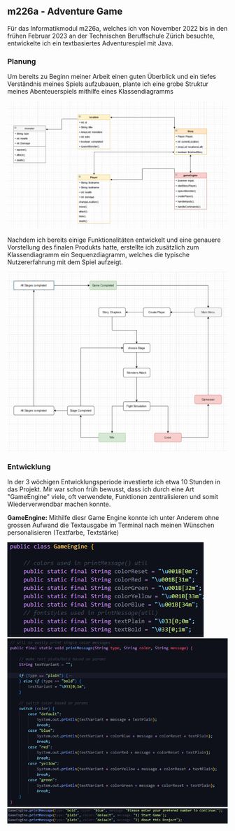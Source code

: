 ## m226a - Adventure Game

Für das Informatikmodul m226a, welches ich von November 2022 bis in den frühen Februar 2023
an der Technischen Beruffschule Zürich besuchte, entwickelte ich ein textbasiertes Adventurespiel mit Java.

### Planung
Um bereits zu Beginn meiner Arbeit einen guten Überblick und ein
tiefes Verständnis meines Spiels aufzubauen, plante ich eine grobe Struktur meines
Abenteuerspiels mithilfe eines Klassendiagramms

![Klassendiagramm](https://github.com/MarvinRobinGabriel/m226a-game/blob/main/docs/klassendiagramm.png)

Nachdem ich bereits einige Funktionalitäten entwickelt und eine
genauere Vorstellung des finalen Produkts hatte, erstellte ich zusätzlich
zum Klassendiagramm ein Sequenzdiagramm, welches die typische Nutzererfahrung mit dem Spiel aufzeigt.

![Sequenzdiagramm](https://github.com/MarvinRobinGabriel/m226a-game/blob/main/docs/sequenzdiagramm.png)

### Entwicklung
In der 3 wöchigen Entwicklungsperiode investierte ich etwa 10 Stunden in das Projekt.
Mir war schon früh bewusst, dass ich durch eine Art "GameEngine" viele, oft verwendete, Funktionen
zentralisieren und somit Wiederverwendbar machen konnte.

**GameEngine:**
Mithilfe diesr Game Engine konnte ich unter Anderem ohne grossen Aufwand die
Textausgabe im Terminal nach meinen Wünschen personalisieren (Textfarbe, Textstärke)

![GameEngineOne](https://github.com/MarvinRobinGabriel/m226a-game/blob/main/docs/engine1.png)
![GameEngineTwo](https://github.com/MarvinRobinGabriel/m226a-game/blob/main/docs/engine2.png)
![GameEngineThree](https://github.com/MarvinRobinGabriel/m226a-game/blob/main/docs/engine3.png)




